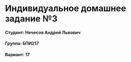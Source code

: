 # Индивидуальное домашнее задание №3

#### Студент: Нечесов Андрей Львович
#### Группа: БПИ217
#### Вариант: 17